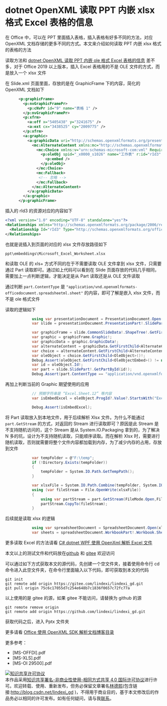 
# dotnet OpenXML 读取 PPT 内嵌 xlsx 格式 Excel 表格的信息

在 Office 中，可以在 PPT 里面插入表格，插入表格有好多不同的方法，对应 OpenXML 文档存储的更多不同的方式。本文来介绍如何读取 PPT 内嵌 xlsx 格式的表格的方法

<!--more-->


<!-- CreateTime:2021/11/8 16:39:59 -->


<!-- 发布 -->

读取方法和 [dotnet OpenXML 读取 PPT 内嵌 ole 格式 Excel 表格的信息](https://blog.lindexi.com/post/dotnet-OpenXML-%E8%AF%BB%E5%8F%96-PPT-%E5%86%85%E5%B5%8C-ole-%E6%A0%BC%E5%BC%8F-Excel-%E8%A1%A8%E6%A0%BC%E7%9A%84%E4%BF%A1%E6%81%AF.html ) 差不多，对于 Office 2019 以上版本，插入 Excel 表格用的不是 OLE 文件的方式，而是放入一个 xlsx 文件

在 Slide.xml 页面里面，存放的是在 GraphicFrame 下的内容，简化的 OpenXML 文档如下

```xml
      <p:graphicFrame>
        <p:nvGraphicFramePr>
          <p:cNvPr id="9" name="表格 1" />
        </p:nvGraphicFramePr>
        <p:xfrm>
          <a:off x="5405438" y="3241675" />
          <a:ext cx="3438525" cy="2009775" />
        </p:xfrm>
        <a:graphic>
          <a:graphicData uri="http://schemas.openxmlformats.org/presentationml/2006/ole">
            <mc:AlternateContent xmlns:mc="http://schemas.openxmlformats.org/markup-compatibility/2006">
              <mc:Choice xmlns:v="urn:schemas-microsoft-com:vml" Requires="v">
                <p:oleObj spid="_x0000_s1026" name="工作表" r:id="rId3" imgW="3438630" imgH="2009788" progId="Excel.Sheet.12">
                  <p:embed />
                </p:oleObj>
              </mc:Choice>
              <mc:Fallback>
               <!-- 忽略 -->
              </mc:Fallback>
            </mc:AlternateContent>
          </a:graphicData>
        </a:graphic>
      </p:graphicFrame>
```

插入的 rId3 的资源对应的内容如下

```xml
<?xml version="1.0" encoding="UTF-8" standalone="yes"?>
<Relationships xmlns="http://schemas.openxmlformats.org/package/2006/relationships">
  <Relationship Id="rId3" Type="http://schemas.openxmlformats.org/officeDocument/2006/relationships/package" Target="../embeddings/Microsoft_Excel_Worksheet.xlsx" />
</Relationships>
```

也就是说插入到页面的对应的 xlsx 文件存放路径如下

```
ppt\embeddings\Microsoft_Excel_Worksheet.xlsx
```

和读取 OLE 的 xls+ 方式不同的在于不需要读取 OLE 文件拿到 xlsx 文件，只需要通过 Part 读取即可。通过如上代码可以看到在 Slide 页面存放的代码几乎相同，需要加上一点判断逻辑，才能决定是从 Part 读取还是从 OLE 文件读取

通过判断 `part.ContentType` 是 `"application/vnd.openxmlformats-officedocument.spreadsheetml.sheet"` 的内容，即可了解是嵌入 xlsx 文件，而不是 ole 格式文件

读取的逻辑如下

```csharp
            using var presentationDocument = PresentationDocument.Open(file.FullName, false);
            var slide = presentationDocument.PresentationPart!.SlideParts.First().Slide;

            var graphicFrame = slide.CommonSlideData!.ShapeTree!.GetFirstChild<GraphicFrame>()!;
            var graphic = graphicFrame.Graphic!;
            var graphicData = graphic.GraphicData!;
            var alternateContent = graphicData.GetFirstChild<AlternateContent>()!;
            var choice = alternateContent.GetFirstChild<AlternateContentChoice>()!;
            var oleObject = choice.GetFirstChild<OleObject>()!;
            Debug.Assert(oleObject.GetFirstChild<OleObjectEmbed>() != null);
            var id = oleObject.Id!;
            var part = slide.SlidePart!.GetPartById(id!);
            Debug.Assert(part.ContentType == "application/vnd.openxmlformats-officedocument.spreadsheetml.sheet");
```

再加上判断当前的 Graphic 期望使用的应用

```csharp
            // 预期字符串是 “Excel.Sheet.12” 等内容
            var isEmbedExcel = oleObject.ProgId?.Value?.StartsWith("Excel.Sheet", StringComparison.OrdinalIgnoreCase) is true;

            Debug.Assert(isEmbedExcel);
```

将 Part 读取放入到本地文件，用于后续解析 Xlsx 文件。为什么不能通过 `part.GetStream` 的方式，对返回的 Stream 进行读取即可？原因是此 Stream 是不支持随机访问的，这个 Stream 是从 System.IO.Packaging 拿到的，为了解决 N 多的坑，设计为不支持随机读取，只能顺序读取。而在解析 Xlsx 时，需要进行随机读取，否则就需要将整个文件内容都加载到内存，为了减少内存的占用，存放到文件

```csharp
            var tempFolder = @"F:\temp";
            if (!Directory.Exists(tempFolder))
            {
                tempFolder = System.IO.Path.GetTempPath();
            }

            var xlsxFile = System.IO.Path.Combine(tempFolder, System.IO.Path.GetRandomFileName() + ".xlsx");
            using (var fileStream = File.OpenWrite(xlsxFile))
            {
                using var partStream = part.GetStream(FileMode.Open,FileAccess.Read);
                partStream.CopyTo(fileStream);
            }
```

后续就是读取 xlsx 的逻辑

```csharp
            using var spreadsheetDocument = SpreadsheetDocument.Open(xlsxFile, false);
            var sheets = spreadsheetDocument.WorkbookPart!.Workbook.Sheets;
```

更多读取 Excel 的方法请看 [C# dotnet WPF 使用 OpenXml 解析 Excel 文件](https://blog.lindexi.com/post/C-dotnet-WPF-%E4%BD%BF%E7%94%A8-OpenXml-%E8%A7%A3%E6%9E%90-Excel-%E6%96%87%E4%BB%B6.html)

本文以上的测试文件和代码放在[github](https://github.com/lindexi/lindexi_gd/tree/75c6c17055d7c254e648b7c1836f0657c72fc77a/Pptx) 和 [gitee](https://gitee.com/lindexi/lindexi_gd/tree/75c6c17055d7c254e648b7c1836f0657c72fc77a/Pptx) 欢迎访问

可以通过如下方式获取本文的源代码，先创建一个空文件夹，接着使用命令行 cd 命令进入此空文件夹，在命令行里面输入以下代码，即可获取到本文的代码

```
git init
git remote add origin https://gitee.com/lindexi/lindexi_gd.git
git pull origin 75c6c17055d7c254e648b7c1836f0657c72fc77a
```

以上使用的是 gitee 的源，如果 gitee 不能访问，请替换为 github 的源

```
git remote remove origin
git remote add origin https://github.com/lindexi/lindexi_gd.git
```

获取代码之后，进入 Pptx 文件夹

更多请看 [Office 使用 OpenXML SDK 解析文档博客目录](https://blog.lindexi.com/post/Office-%E4%BD%BF%E7%94%A8-OpenXML-SDK-%E8%A7%A3%E6%9E%90%E6%96%87%E6%A1%A3%E5%8D%9A%E5%AE%A2%E7%9B%AE%E5%BD%95.html )

更多参考：

- [MS-OFFDI].pdf
- [MS-XLS].pdf
- [MS-OI 29500].pdf





<a rel="license" href="http://creativecommons.org/licenses/by-nc-sa/4.0/"><img alt="知识共享许可协议" style="border-width:0" src="https://licensebuttons.net/l/by-nc-sa/4.0/88x31.png" /></a><br />本作品采用<a rel="license" href="http://creativecommons.org/licenses/by-nc-sa/4.0/">知识共享署名-非商业性使用-相同方式共享 4.0 国际许可协议</a>进行许可。欢迎转载、使用、重新发布，但务必保留文章署名[林德熙](http://blog.csdn.net/lindexi_gd)(包含链接:http://blog.csdn.net/lindexi_gd )，不得用于商业目的，基于本文修改后的作品务必以相同的许可发布。如有任何疑问，请与我[联系](mailto:lindexi_gd@163.com)。